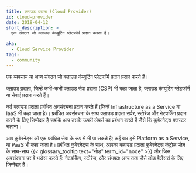 ```yaml
---
title: क्लाउड प्रदाता (Cloud Provider)
id: cloud-provider
date: 2018-04-12
short_description: >
  एक संगठन जो क्लाउड कंप्यूटिंग प्लेटफॉर्म प्रदान करता है।

aka:
  - Cloud Service Provider
tags:
  - community
---
```


एक व्यवसाय या अन्य संगठन जो क्लाउड कंप्यूटिंग प्लेटफॉर्म प्रदान प्रदान करते हैं।

<!--more-->

क्लाउड प्रदाता, जिन्हें कभी-कभी क्लाउड सेवा प्रदाता (CSP) भी कहा जाता है, क्लाउड कंप्यूटिंग प्लेटफॉर्म या सेवाएं प्रदान करते हैं।

कई क्लाउड प्रदाता प्रबंधित अवसंरचना प्रदान करते हैं (जिन्हें Infrastructure as a Service या IaaS भी कहा जाता है)। प्रबंधित अवसंरचना के साथ क्लाउड प्रदाता सर्वर, स्टोरेज और नेटवर्किंग प्रदान करने के लिए जिम्मेदार है जबकि आप उसके ऊपरी लेयर्स का प्रबंधन करते हैं जैसे कि  कुबेरनेट्स क्लस्टर चलाना।

आप कुबेरनेट्स को एक प्रबंधित सेवा के रूप में भी पा सकते हैं; कई बार इसे Platform as a Service, या PaaS भी कहा जाता है। प्रबंधित कुबेरनेट्स के साथ, आपका क्लाउड प्रदाता कुबेरनेट्स कंट्रोल प्लेन के साथ-साथ {{< glossary_tooltip text="नोड" term_id="node" >}} और जिस अवसंरचना पर वे भरोसा करते हैं: नेटवर्किंग, स्टोरेज, और संभवतः अन्य तत्व जैसे लोड बैलेंसर्स के लिए जिम्मेदार है।
